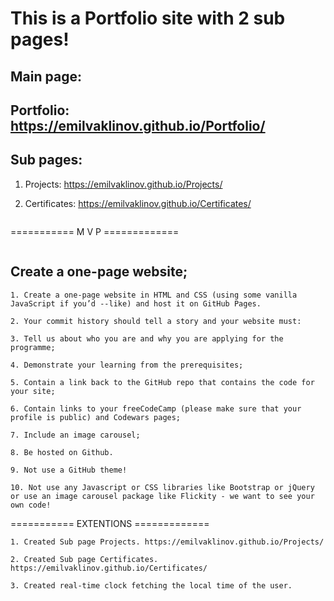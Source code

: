 # This is a Portfolio site with 2 sub pages!

## Main page:

## Portfolio: https://emilvaklinov.github.io/Portfolio/

## Sub pages:
 1. Projects: https://emilvaklinov.github.io/Projects/

 2. Certificates: https://emilvaklinov.github.io/Certificates/

```
```
=========== M V P =============
```
```
## Create a one-page website;
```
1. Create a one-page website in HTML and CSS (using some vanilla JavaScript if you’d --like) and host it on GitHub Pages.
```
```
2. Your commit history should tell a story and your website must:
```
```
3. Tell us about who you are and why you are applying for the programme;
```
```
4. Demonstrate your learning from the prerequisites;
```
```
5. Contain a link back to the GitHub repo that contains the code for your site;
```
```
6. Contain links to your freeCodeCamp (please make sure that your profile is public) and Codewars pages;
```
```
7. Include an image carousel;
```
```
8. Be hosted on Github.
```
```
9. Not use a GitHub theme!
```
```
10. Not use any Javascript or CSS libraries like Bootstrap or jQuery or use an image carousel package like Flickity - we want to see your own code!
```

=========== EXTENTIONS =============
```
1. Created Sub page Projects. https://emilvaklinov.github.io/Projects/
```
```
2. Created Sub page Certificates. https://emilvaklinov.github.io/Certificates/
```
```
3. Created real-time clock fetching the local time of the user.
